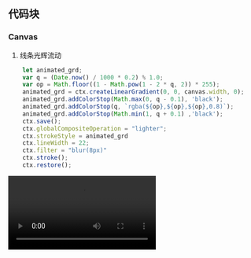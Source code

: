 ## 代码块

### Canvas
1. 线条光辉流动
```js
    let animated_grd;
    var q = (Date.now() / 1000 * 0.2) % 1.0;
    var op = Math.floor((1 - Math.pow(1 - 2 * q, 2)) * 255);
    animated_grd = ctx.createLinearGradient(0, 0, canvas.width, 0);
    animated_grd.addColorStop(Math.max(0, q - 0.1), 'black');
    animated_grd.addColorStop(q, `rgba(${op},${op},${op},0.8)`);
    animated_grd.addColorStop(Math.min(1, q + 0.1) ,'black');
    ctx.save();
    ctx.globalCompositeOperation = "lighter";
    ctx.strokeStyle = animated_grd
    ctx.lineWidth = 22;
    ctx.filter = "blur(8px)"
    ctx.stroke();
    ctx.restore();
```
![线条光辉流动](https://https://github.com/lulu-s/lulu-book/blob/master/assets/%E7%BA%BF%E6%9D%A1%E5%85%89%E8%BE%89%E6%B5%81%E5%8A%A8.mov "线条光辉流动")